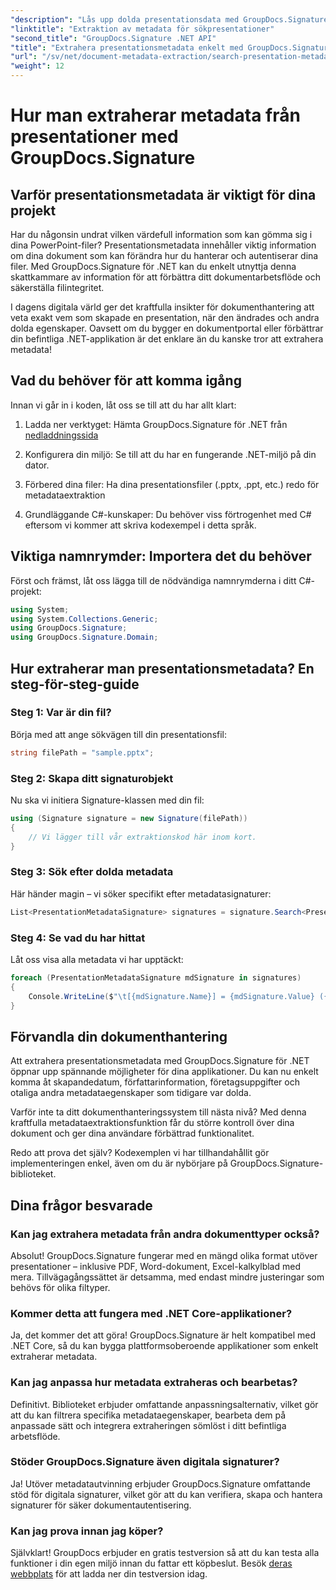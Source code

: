 ```yaml
---
"description": "Lås upp dolda presentationsdata med GroupDocs.Signature för .NET. Lär dig hur du extraherar och använder metadata för att effektivisera ditt dokumenthanteringssystem."
"linktitle": "Extraktion av metadata för sökpresentationer"
"second_title": "GroupDocs.Signature .NET API"
"title": "Extrahera presentationsmetadata enkelt med GroupDocs.Signature"
"url": "/sv/net/document-metadata-extraction/search-presentation-metadata-extraction/"
"weight": 12
---
```


# Hur man extraherar metadata från presentationer med GroupDocs.Signature

## Varför presentationsmetadata är viktigt för dina projekt

Har du någonsin undrat vilken värdefull information som kan gömma sig i dina PowerPoint-filer? Presentationsmetadata innehåller viktig information om dina dokument som kan förändra hur du hanterar och autentiserar dina filer. Med GroupDocs.Signature för .NET kan du enkelt utnyttja denna skattkammare av information för att förbättra ditt dokumentarbetsflöde och säkerställa filintegritet.

I dagens digitala värld ger det kraftfulla insikter för dokumenthantering att veta exakt vem som skapade en presentation, när den ändrades och andra dolda egenskaper. Oavsett om du bygger en dokumentportal eller förbättrar din befintliga .NET-applikation är det enklare än du kanske tror att extrahera metadata!

## Vad du behöver för att komma igång

Innan vi går in i koden, låt oss se till att du har allt klart:

1. Ladda ner verktyget: Hämta GroupDocs.Signature för .NET från [nedladdningssida](https://releases.groupdocs.com/signature/net/)
   
2. Konfigurera din miljö: Se till att du har en fungerande .NET-miljö på din dator.
   
3. Förbered dina filer: Ha dina presentationsfiler (.pptx, .ppt, etc.) redo för metadataextraktion
   
4. Grundläggande C#-kunskaper: Du behöver viss förtrogenhet med C# eftersom vi kommer att skriva kodexempel i detta språk.

## Viktiga namnrymder: Importera det du behöver

Först och främst, låt oss lägga till de nödvändiga namnrymderna i ditt C#-projekt:

```csharp
using System;
using System.Collections.Generic;
using GroupDocs.Signature;
using GroupDocs.Signature.Domain;
```

## Hur extraherar man presentationsmetadata? En steg-för-steg-guide

### Steg 1: Var är din fil?

Börja med att ange sökvägen till din presentationsfil:

```csharp
string filePath = "sample.pptx";
```

### Steg 2: Skapa ditt signaturobjekt

Nu ska vi initiera Signature-klassen med din fil:

```csharp
using (Signature signature = new Signature(filePath))
{
    // Vi lägger till vår extraktionskod här inom kort.
}
```

### Steg 3: Sök efter dolda metadata

Här händer magin – vi söker specifikt efter metadatasignaturer:

```csharp
List<PresentationMetadataSignature> signatures = signature.Search<PresentationMetadataSignature>(SignatureType.Metadata);
```

### Steg 4: Se vad du har hittat

Låt oss visa alla metadata vi har upptäckt:

```csharp
foreach (PresentationMetadataSignature mdSignature in signatures)
{
    Console.WriteLine($"\t[{mdSignature.Name}] = {mdSignature.Value} ({mdSignature.Type})");
}
```

## Förvandla din dokumenthantering

Att extrahera presentationsmetadata med GroupDocs.Signature för .NET öppnar upp spännande möjligheter för dina applikationer. Du kan nu enkelt komma åt skapandedatum, författarinformation, företagsuppgifter och otaliga andra metadataegenskaper som tidigare var dolda.

Varför inte ta ditt dokumenthanteringssystem till nästa nivå? Med denna kraftfulla metadataextraktionsfunktion får du större kontroll över dina dokument och ger dina användare förbättrad funktionalitet.

Redo att prova det själv? Kodexemplen vi har tillhandahållit gör implementeringen enkel, även om du är nybörjare på GroupDocs.Signature-biblioteket.

## Dina frågor besvarade

### Kan jag extrahera metadata från andra dokumenttyper också?

Absolut! GroupDocs.Signature fungerar med en mängd olika format utöver presentationer – inklusive PDF, Word-dokument, Excel-kalkylblad med mera. Tillvägagångssättet är detsamma, med endast mindre justeringar som behövs för olika filtyper.

### Kommer detta att fungera med .NET Core-applikationer?

Ja, det kommer det att göra! GroupDocs.Signature är helt kompatibel med .NET Core, så du kan bygga plattformsoberoende applikationer som enkelt extraherar metadata.

### Kan jag anpassa hur metadata extraheras och bearbetas?

Definitivt. Biblioteket erbjuder omfattande anpassningsalternativ, vilket gör att du kan filtrera specifika metadataegenskaper, bearbeta dem på anpassade sätt och integrera extraheringen sömlöst i ditt befintliga arbetsflöde.

### Stöder GroupDocs.Signature även digitala signaturer?

Ja! Utöver metadatautvinning erbjuder GroupDocs.Signature omfattande stöd för digitala signaturer, vilket gör att du kan verifiera, skapa och hantera signaturer för säker dokumentautentisering.

### Kan jag prova innan jag köper?

Självklart! GroupDocs erbjuder en gratis testversion så att du kan testa alla funktioner i din egen miljö innan du fattar ett köpbeslut. Besök [deras webbplats](https://releases.groupdocs.com/) för att ladda ner din testversion idag.
